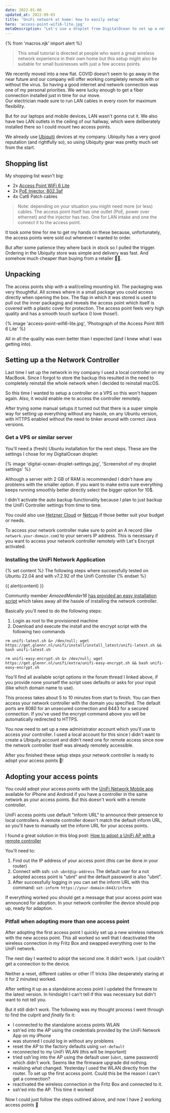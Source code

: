 ```yaml
---
date: 2022-01-06
updated_at: 2022-09-03
title: 'UniFi network at home: how to easily setup'
hero: 'access-point-wifi6-lite.jpg'
metaDescription: "Let's use a droplet from DigitalOcean to set up a network controller to manage a few access points."
---
```


{% from 'macros.njk' import alert %}

> This small tutorial is directed at people who want a great wireless network experience in their own home but this setup might also be suitable for small businesses with just a few access points.

We recently moved into a new flat. COVID doesn't seem to go away in the near future and our company will offer working completely remote with or without the virus. So having a good internet and network connection was one of my personal priorities. We were lucky enough to get a fiber connection installed just in time for our move.  
Our electrician made sure to run LAN cables in every room for maximum flexibility.

But for our laptops and mobile devices, LAN wasn't gonna cut it. We also have two LAN outlets in the ceiling of our hallway, which were deliberately installed there so I could mount two access points.

We already use [Ubiquiti](https://ui.com/) devices at my company. Ubiquity has a very good reputation (and rightfully so), so using Ubiquity gear was pretty much set from the start.

## Shopping list

My shopping list wasn't big:

-   2x [Access Point WiFi 6 Lite](https://store.ui.com/products/unifi-ap-6-lite)
-   2x [PoE Injector, 802.3af](https://store.ui.com/collections/operator-accessories/products/u-poe-af)
-   4x Cat6 Patch cables

> Note: depending on your situation you might need more (or less) cables. The access point itself has one outlet (PoE, power over ethernet) and the injector has two. One for LAN intake and one the connect it to the access point.

It took some time for me to get my hands on these because, unfortunately, the access points were sold out whenever I wanted to order.

But after some patience they where back in stock so I pulled the trigger. Ordering in the Ubiquity store was simple and delivery was fast. And somehow much cheaper than buying from a retailer 🤷‍♂️.

## Unpacking

The access points ship with a wall/ceiling mounting kit. The packaging was very thoughtful. All screws where in a small package you could access directly when opening the box. The flap in which it was stored is used to pull out the inner packaging and reveals the access point which itself is covered with a plastic cover for protection. The access point feels very high quality and has a smooth touch surface (I love those!).

{% image 'access-point-wifi6-lite.jpg', 'Photograph of the Access Point Wifi 6 Lite' %}

All in all the quality was even better than I expected (and I knew what I was getting into).

## Setting up a the Network Controller

Last time I set up the network in my company I used a local controller on my MacBook. Since I forgot to store the backup this resulted in the need to completely reinstall the whole network when I decided to reinstall macOS.

So this time I wanted to setup a controller on a VPS so this won't happen again. Also, it would enable me to access the controller remotely.

After trying some manual setups it turned out that there is a super simple way for setting up everything without any hassle, on any Ubuntu version, with HTTPS enabled without the need to tinker around with correct Java versions.

### Get a VPS or similar server

You'll need a (fresh) Ubuntu installation for the next steps. These are the settings I chose for my DigitalOcean droplet:

{% image 'digital-ocean-droplet-settings.jpg', 'Screenshot of my droplet settings' %}

Although a server with 2 GB of RAM is recommended I didn't have any problems with the smaller option. If you want to make extra sure everything keeps running smoothly better directly select the bigger option for 10$.

I didn't activate the auto backup functionality because I plan to just backup the UniFi Controller settings from time to time.

You could also use [Hetzner Cloud](https://www.hetzner.com/cloud) or [Netcup](https://www.netcup.de/vserver/vps.php) if those better suit your budget or needs.

To access your network controller make sure to point an A record (like `network.your-domain.com`) to your servers IP address. This is necessary if you want to access your network controller remotely with Let's Encrypt activated.

### Installing the UniFi Network Application

{% set content %}
The following steps where successfully tested on Ubuntu 22.04 and with v7.2.92 of the Unifi Controller
{% endset %}

{{ alert(content) }}

Community member _AmazedMender16_ [has provided an easy installation script](https://community.ui.com/questions/UniFi-Installation-Scripts-or-UniFi-Easy-Update-Script-or-UniFi-Lets-Encrypt-or-UniFi-Easy-Encrypt-/ccbc7530-dd61-40a7-82ec-22b17f027776) which takes away all the hassle of installing the network controller.

Basically you'll need to do the following steps:

1. Login as root to the provisioned machine
2. Download and execute the install and the encrypt script with the following two commands

```shell
rm unifi-latest.sh &> /dev/null; wget https://get.glennr.nl/unifi/install/install_latest/unifi-latest.sh && bash unifi-latest.sh

rm unifi-easy-encrypt.sh &> /dev/null; wget https://get.glennr.nl/unifi/extra/unifi-easy-encrypt.sh && bash unifi-easy-encrypt.sh
```

You'll find all available script options in the forum thread I linked above, if you provide none yourself the script uses defaults or asks for your input (like which domain name to use).

This process takes about 5 to 10 minutes from start to finish. You can then access your network controller with the domain you specified. The default ports are 8080 for an unsecured connection and 8443 for a secured connection. If you've used the encrypt command above you will be automatically redirected to HTTPS.

You now need to set up a new administrator account which you'll use to access your controller. I used a local account for this since I didn't want to create a Ubiquity account and didn't need one for remote access since now the network controller itself was already remotely accessible.

After you finished these setup steps your network controller is ready to adopt your access points 🎉!

## Adopting your access points

You could adopt your access points with the [UniFi Network Mobile app](https://www.ui.com/download-software/) available for iPhone and Android if you have a controller in the same network as your access points. But this doesn't work with a remote controller.

UniFi access points use default "inform URL" to announce their presence to local controllers. A remote controller doesn't match the default inform URL, so you'll have to manually set the inform URL for your access points.

I found a great solution in this blog post: [How to adopt a UniFi AP with a remote controller](https://blog.ktz.me/how-to-adopt-a-unifi-ap-with-a-remote-controller/)

You'll need to:

1. Find out the IP address of your access point (this can be done in your router)
2. Connect with ssh: `ssh ubnt@ip-address`
   The default user for a not adopted access point is "ubnt" and the default password is also "ubnt".
3. After successfully logging in you can set the inform URL with this command:
   `set-inform https://your-domain:8443/inform`

If everything worked you should get a message that your access point was announced for adoption. In your network controller the device should pop up, ready for adaption.

### Pitfall when adopting more than one access point

After adopting the first access point I quickly set up a new wireless network with the new access point. This all worked so well that I deactivated the wireless connection in my Fritz Box and swapped everything over to the UniFi network.

The next day I wanted to adopt the second one. It didn't work. I just couldn't get a connection to the device.

Neither a reset, different cables or other IT tricks (like desperately staring at it for 2 minutes) worked.

After setting it up as a standalone access point I updated the firmware to the latest version. In hindsight I can't tell if this was necessary but didn't want to not tell you.

But it still didn't work. The following was my thought process I went through to find the culprit and _finally_ fix it:

-   I connected to the standalone access points WLAN
-   ssh'ed into the AP using the credentials provided by the UniFi Network App on my iPhone
-   was stunned I could log in without any problems
-   reset the AP to the factory defaults using `set-default`
-   reconnected to my UniFi WLAN (this will be important)
-   tried ssh'ing into the AP using the default user (`ubnt`, same password) which didn't work. Seems like the firmware upgrade did nothing.
-   realising what changed. Yesterday I used the WLAN directly from the router. To set up the first access point. Could this be the reason I can't get a connection?
-   reactivated the wireless connection in the Fritz Box and connected to it.
-   ssh'ed into the AP. This time it worked!

Now I could just follow the steps outlined above, and now I have 2 working access points 🎉
